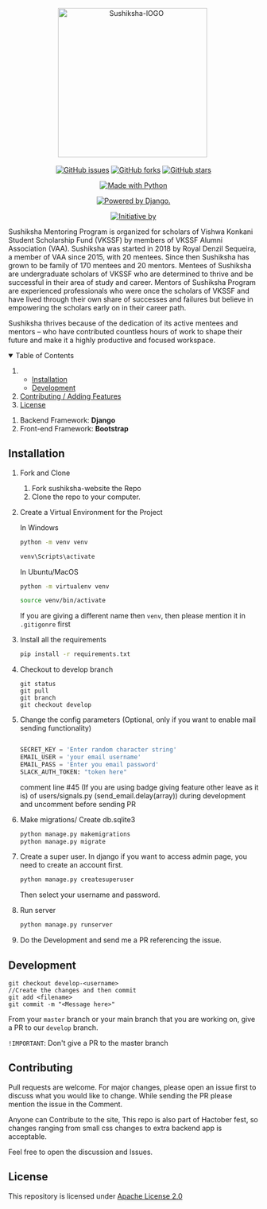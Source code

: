<p align="center"> 
 <img src="https://vkssfalumni.com/wp-content/uploads/2016/11/sushikshalogo-300x300.png" alt="Sushiksha-lOGO" border="0" width=300 height=300/>&nbsp; </a></p>

<p class="text-center mb-3" align="center">
<a href="https://github.com/18praneeth/sushiksha-website/issues"><img alt="GitHub issues" src="https://img.shields.io/github/issues/18praneeth/sushiksha-website?style=for-the-badge"></a>
<a href="https://github.com/18praneeth/sushiksha-website/network"><img alt="GitHub forks" src="https://img.shields.io/github/forks/18praneeth/sushiksha-website?style=for-the-badge"></a>
<a href="https://github.com/18praneeth/sushiksha-website/stargazers"><img alt="GitHub stars" src="https://img.shields.io/github/stars/18praneeth/sushiksha-website?style=for-the-badge"></a>
</p>

<p class="text-center mb-3" align="center">
<a href="https://sushiksha.konkanischolarship.com/"><img src="https://forthebadge.com/images/badges/made-with-python.svg" border="0" title="Made with Python" /></a>
</p>

<p class="text-center mb-3" align="center">
<a href="http://www.djangoproject.com/"><img src="https://www.djangoproject.com/m/img/badges/djangopowered126x54.gif" border="0" alt="Powered by Django." title="Powered by Django." /></a>
</p>

<p class="text-center mb-3" align="center">
<a href="https://vishwakonkani.org/"><img src="http://vishwakonkani.org/nova/wp-content/uploads/2015/03/1-1-WKC-Logo-smaller.png" border="0" alt="Initiative by" title="Initiative By WKC" /></a>
</p>

Sushiksha Mentoring Program is organized for scholars of Vishwa Konkani Student Scholarship Fund (VKSSF) by members of VKSSF Alumni Association (VAA). Sushiksha was started in 2018 by Royal Denzil Sequeira, a member of VAA since 2015, with 20 mentees. Since then Sushiksha has grown to be family of 170 mentees and 20 mentors. Mentees of Sushiksha are undergraduate scholars of VKSSF who are determined to thrive and be successful in their area of study and career. Mentors of Sushiksha Program are experienced professionals who were once the scholars of VKSSF and have lived through their own share of successes and failures but believe in empowering the scholars early on in their career path.

Sushiksha thrives because of the dedication of its active mentees and mentors – who have contributed countless hours of work to shape their future and make it a highly productive and focused workspace.

<!-- TABLE OF CONTENTS -->
<details open="open">
  <summary>Table of Contents</summary>
  <ol>
    <li>
      <ul>
        <li><a href="#installation">Installation</a></li>
        <li><a href="#development">Development</a></li>
      </ul>
    </li>
    <li><a href="#contributing">Contributing / Adding Features</a></li>
    <li><a href="#license">License</a></li>
  </ol>
</details>


1. Backend Framework: **Django**
2. Front-end Framework: **Bootstrap**

## Installation 

1. Fork and Clone
    <ol>
    <li>Fork sushiksha-website the Repo</li>
    <li>Clone the repo to your computer.</li>
    </ol>

2. Create a Virtual Environment for the Project

    In Windows
    ```bash
    python -m venv venv
    
    venv\Scripts\activate
    ```

    In Ubuntu/MacOS
    ```bash
    python -m virtualenv venv
    
    source venv/bin/activate
    ```
   
   If you are giving a different name then `venv`, then please mention it in `.gitigonre` first

3. Install all the requirements

    ```bash
    pip install -r requirements.txt
    ```
   
4. Checkout to develop branch
     ```git
    git status
    git pull
    git branch
    git checkout develop
    
    ```
   
5.     
    Change the config parameters (Optional, only if you want to enable mail sending functionality)
    ```python
   
   SECRET_KEY = 'Enter random character string'
   EMAIL_USER = 'your email username'
   EMAIL_PASS = 'Enter you email password'
   SLACK_AUTH_TOKEN: "token here"

    ```
   
   comment line #45 (If you are using badge giving feature other leave as it is) of users/signals.py (send_email.delay(array)) during development and uncomment before sending PR
   

6. Make migrations/ Create db.sqlite3

    ```bash
    python manage.py makemigrations
    python manage.py migrate
    ```
7. Create a super user.
    In django if you want to access admin page, you need to create an account first.
    ```djangotemplate
    python manage.py createsuperuser
    ```
   Then select your username and password.
   
8. Run server
    ```bash
    python manage.py runserver
    ```
9. Do the Development and send me a PR referencing the issue.

## Development

    git checkout develop-<username>
    //Create the changes and then commit
    git add <filename>
    git commit -m "<Message here>"
    
From your `master` branch or your main branch that you are working on, give a PR to our `develop` branch.


`!IMPORTANT`: Don't give a PR to the master branch


   

## Contributing
   Pull requests are welcome. For major changes, please open an issue first to discuss what you would like to change.
   While sending the PR please mention the issue in the Comment.

Anyone can Contribute to the site, This repo is also part of Hactober fest, so changes ranging from small css changes to extra backend app is acceptable.

Feel free to open the discussion and Issues.

## License
This repository is licensed under [Apache License 2.0](https://github.com/18praneeth/sushiksha-website/blob/master/LICENSE)
